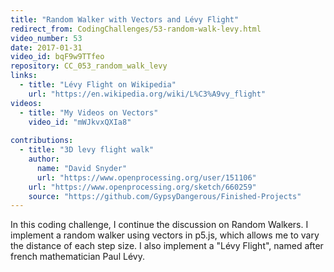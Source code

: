 ```yaml
---
title: "Random Walker with Vectors and Lévy Flight"
redirect_from: CodingChallenges/53-random-walk-levy.html
video_number: 53
date: 2017-01-31
video_id: bqF9w9TTfeo
repository: CC_053_random_walk_levy
links:
  - title: "Lévy Flight on Wikipedia"
    url: "https://en.wikipedia.org/wiki/L%C3%A9vy_flight"
videos:
  - title: "My Videos on Vectors"
    video_id: "mWJkvxQXIa8"
    
contributions:
  - title: "3D levy flight walk"
    author:
      name: "David Snyder"
      url: "https://www.openprocessing.org/user/151106"
    url: "https://www.openprocessing.org/sketch/660259"
    source: "https://github.com/GypsyDangerous/Finished-Projects"
---
```


In this coding challenge, I continue the discussion on Random Walkers.  I implement a random walker using vectors in p5.js, which allows me to vary the distance of each step size. I also implement a "Lévy Flight", named after french mathematician Paul Lévy.
